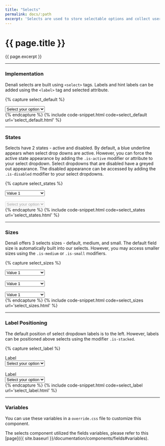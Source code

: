 ```yaml
---
title: "Selects"
permalink: docs/:path
excerpt: 'Selects are used to store selectable options and collect user input. They come in a variety of sizes and states. Their labels can be positioned either to the left or the right.'
---
```


# {{ page.title }}
{{ page.excerpt }}


***


### Implementation
Denali selects are built using `<select>` tags. Labels and hint labels can be added using the `<label>` tag and selected attribute.

{% capture select_default %} 
<div class="input has-arrow">
<select name="">
<option value="" disabled="" selected="">Select your option</option>
<option value="">Value 1</option>
<option value="">Value 2</option>
<option value="">Value 3</option>
</select>
</div>
 {% endcapture %}
{% include code-snippet.html code=select_default url='select_default.html' %}


***


### States
Selects have 2 states - active and disabled. By default, a blue underline appears when select drop downs are active. However, you can force the active state appearance by adding the `.is-active` modifier or attribute to your select dropdown. Select dropdowns that are disabled have a greyed out appearance. The disabled appearance can be accessed by adding the `.is-disabled` modifier to your select dropdowns.

{% capture select_states %} 
<div class="input has-arrow">
<select name="">
<option value="" disabled="">Select your option</option>
<option value="" selected="">Value 1</option>
<option value="">Value 2</option>
<option value="" disabled="">Value 3</option>
</select>
</div>
<br>
<div class="input has-arrow">
<select name="" disabled="">
<option value="" disabled="" selected="">Select your option</option>
</select>
</div>
 {% endcapture %}
{% include code-snippet.html code=select_states url='select_states.html' %}


***


### Sizes
Denali offers 3 selects sizes - default, medium, and small. The default field size is automatically built into our selects. However, you may access smaller sizes using the `.is-medium` or `.is-small` modifiers.

{% capture select_sizes %} 
<div class="input has-arrow">
<select name="">
<option value="" disabled="">Select your option</option>
<option value="" selected="">Value 1</option>
<option value="">Value 2</option>
<option value="">Value 3</option>
</select>
</div>
<br>
<div class="input is-medium has-arrow">
<select name="">
<option value="" disabled="">Select your option</option>
<option value="" selected="">Value 1</option>
<option value="">Value 2</option>
<option value="">Value 3</option>
</select>
</div>
<br>
<div class="input is-small has-arrow">
<select name="">
<option value="" disabled="">Select your option</option>
<option value="" selected="">Value 1</option>
<option value="">Value 2</option>
<option value="">Value 3</option>
</select>
</div>
 {% endcapture %}
{% include code-snippet.html code=select_sizes url='select_sizes.html' %}


***


### Label Positioning
The default position of select dropdown labels is to the left. However, labels can be positioned above selects using the modifier `.is-stacked`.

{% capture select_label %} 
<div class="input-group is-stacked">
<label>Label</label>
<div class="input has-arrow">
<select name="">
<option value="" disabled="" selected="">Select your option</option>
<option value="">Value #1</option>
<option value="">Value #2</option>
<option value="">Value #3</option>
</select>
</div>
</div>
<br>
<div class="input-group">
<label>Label</label>
<div class="input has-arrow is-active">
<select name="">
<option value="" disabled="" selected="">Select your option</option>
<option value="">Value #1</option>
<option value="">Value #2</option>
<option value="">Value #3</option>
</select>
</div>
</div>
 {% endcapture %}
{% include code-snippet.html code=select_label url='select_label.html' %}


***


### Variables
You can use these variables in a `override.css` file to customize this component.

The selects component utilized the fields variables, please refer to this [page]({{ site.baseurl }}/documentation/components/fields#variables).
